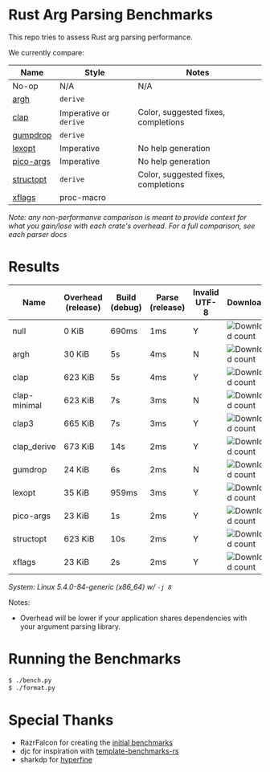 # Rust Arg Parsing Benchmarks

This repo tries to assess Rust arg parsing performance.

We currently compare:

Name                                                 | Style                 | Notes
-----------------------------------------------------|-----------------------|------
No-op                                                | N/A                   | N/A
[argh](https://github.com/google/argh)               | `derive`              |
[clap](https://github.com/clap-rs/clap)              | Imperative or `derive`| Color, suggested fixes, completions
[gumpdrop](https://github.com/murarth/gumdrop)       | `derive`              |
[lexopt](https://github.com/blyxxyz/lexopt)          | Imperative            | No help generation
[pico-args](https://github.com/razrfalcon/pico-args) | Imperative            | No help generation
[structopt](https://github.com/texitoi/structopt)    | `derive`              | Color, suggested fixes, completions
[xflags](https://github.com/matklad/xflags)          | proc-macro            |

*Note: any non-performanve comparison is meant to provide context for what you
gain/lose with each crate's overhead.  For a full comparison, see each parser
docs*

# Results

Name | Overhead (release) | Build (debug) | Parse (release) | Invalid UTF-8 | Downloads | Version
-----|--------------------|---------------|-----------------|---------------|-----------|--------
null | 0 KiB | 690ms | 1ms | Y | ![Download count](https://img.shields.io/crates/dr/None) | -
argh | 30 KiB | 5s | 4ms | N | ![Download count](https://img.shields.io/crates/dr/argh) | v0.1.6
clap | 623 KiB | 5s | 4ms | Y | ![Download count](https://img.shields.io/crates/dr/clap) | v2.33.3
clap-minimal | 623 KiB | 7s | 3ms | N | ![Download count](https://img.shields.io/crates/dr/clap) | v3.0.0-rc.0
clap3 | 665 KiB | 7s | 3ms | Y | ![Download count](https://img.shields.io/crates/dr/clap) | v3.0.0-rc.0
clap_derive | 673 KiB | 14s | 2ms | Y | ![Download count](https://img.shields.io/crates/dr/clap) | v3.0.0-rc.0
gumdrop | 24 KiB | 6s | 2ms | N | ![Download count](https://img.shields.io/crates/dr/gumdrop) | v0.8.0
lexopt | 35 KiB | 959ms | 3ms | Y | ![Download count](https://img.shields.io/crates/dr/lexopt) | v0.2.0
pico-args | 23 KiB | 1s | 2ms | Y | ![Download count](https://img.shields.io/crates/dr/pico-args) | v0.4.2
structopt | 623 KiB | 10s | 2ms | Y | ![Download count](https://img.shields.io/crates/dr/structopt) | v0.3.25
xflags | 23 KiB | 2s | 2ms | Y | ![Download count](https://img.shields.io/crates/dr/xflags) | v0.2.3

*System: Linux 5.4.0-84-generic (x86_64) w/ `-j 8`*

Notes:
- Overhead will be lower if your application shares dependencies with your argument parsing library.

# Running the Benchmarks

```bash
$ ./bench.py
$ ./format.py
```

# Special Thanks

- RazrFalcon for creating the [initial benchmarks](https://github.com/RazrFalcon/pico-args)
- djc for inspiration with [template-benchmarks-rs](https://github.com/djc/template-benchmarks-rs)
- sharkdp for [hyperfine](https://github.com/sharkdp/hyperfine)
